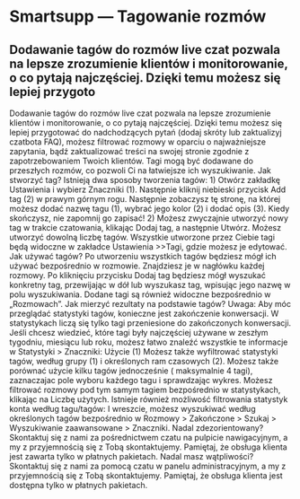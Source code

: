 # Smartsupp — Tagowanie rozmów
## Dodawanie tagów do rozmów live czat pozwala na lepsze zrozumienie klientów i monitorowanie, o co pytają najczęściej. Dzięki temu możesz się lepiej przygoto
Dodawanie tagów do rozmów live czat pozwala na lepsze zrozumienie klientów i monitorowanie, o co pytają najczęściej. Dzięki temu możesz się lepiej przygotować do nadchodzących pytań (dodaj skróty lub zaktualizyj czatbota FAQ), możesz filtrować rozmowy w oparciu o najważniejsze zapytania, bądź zaktualizować treści na swojej stronie zgodnie z zapotrzebowaniem Twoich klientów. Tagi mogą być dodawane do przeszłych rozmów, co pozwoli Ci na łatwiejsze ich wyszukiwanie.
Jak stworzyć tag?
Istnieją dwa sposoby tworzenia tagów: 1) Otwórz zakładkę Ustawienia i wybierz Znaczniki (1). Następnie kliknij niebieski przycisk Add tag (2) w prawym górnym rogu. Następnie zobaczysz tę stronę, na której możesz dodać nazwę tagu (1), wybrać jego kolor (2) i dodać opis (3). Kiedy skończysz, nie zapomnij go zapisać! 2) Możesz zwyczajnie utworzyć nowy tag w trakcie czatowania, klikając Dodaj tag, a następnie Utwórz. Możesz utworzyć dowolną liczbę tagów. Wszystkie utworzone przez Ciebie tagi będą widoczne w zakładce Ustawienia >>Tagi, gdzie możesz je edytować. 
Jak używać tagów?
Po utworzeniu wszystkich tagów będziesz mógł ich używać bezpośrednio w rozmowie. Znajdziesz je w nagłówku każdej rozmowy. Po kliknięciu przycisku Dodaj tag będziesz mógł wyszukać konkretny tag, przewijając w dół lub wyszukasz tag, wpisując jego nazwę w polu wyszukiwania. 
Dodane tagi są również widoczne bezpośrednio w „Rozmowach”.
Jak mierzyć rezultaty na podstawie tagów?
Uwaga: Aby móc przeglądać statystyki tagów, konieczne jest zakończenie konwersacji. W statystykach liczą się tylko tagi przeniesione do zakończonych konwersacji. 
Jeśli chcesz wiedzieć, które tagi były najczęściej używane w zeszłym tygodniu, miesiącu lub roku, możesz łatwo znaleźć wszystkie te informacje w Statystyki > Znaczniki: Użycie (1) 
Możesz także wyfiltrować statystyki tagów, według grupy (1) i określonych ram czasowych (2). Możesz także porównać użycie kilku tagów jednocześnie ( maksymalnie 4 tagi), zaznaczajac pole wyboru każdego tagu i sprawdzając wykres. Możesz filtrować rozmowy pod tym samym tagiem bezpośrednio w statystykach, klikając na 
Liczbę użytych.
Istnieje również możliwość filtrowania statystyk konta według tagu/tagów: 
I wreszcie, możesz wyszukiwać według określonych tagów bezpośrednio w Rozmowy > Zakończone > Szukaj > Wyszukiwanie zaawansowane > Znaczniki.
Nadal zdezorientowany? Skontaktuj się z nami za pośrednictwem czatu na pulpicie nawigacyjnym, a my z przyjemnością się z Tobą skontaktujemy. Pamiętaj, że obsługa klienta jest zawarta tylko w płatnych pakietach.
Nadal masz wątpliwości? Skontaktuj się z nami za pomocą czatu w panelu administracyjnym, a my z przyjemnością się z Tobą skontaktujemy. Pamiętaj, że obsługa klienta jest dostępna tylko w płatnych pakietach.

